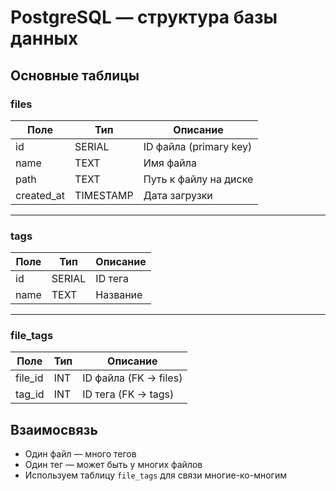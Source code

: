 #  PostgreSQL — структура базы данных

## Основные таблицы

### files
| Поле       | Тип       | Описание               |
| ---------- | --------- | ---------------------- |
| id         | SERIAL    | ID файла (primary key) |
| name       | TEXT      | Имя файла              |
| path       | TEXT      | Путь к файлу на диске  |
| created_at | TIMESTAMP | Дата загрузки          |

---

### tags
| Поле | Тип    | Описание |
| ---- | ------ | -------- |
| id   | SERIAL | ID тега  |
| name | TEXT   | Название |

---

### file_tags
| Поле    | Тип | Описание              |
| ------- | --- | --------------------- |
| file_id | INT | ID файла (FK → files) |
| tag_id  | INT | ID тега (FK → tags)   |

## Взаимосвязь

- Один файл — много тегов
- Один тег — может быть у многих файлов
- Используем таблицу `file_tags` для связи многие-ко-многим

